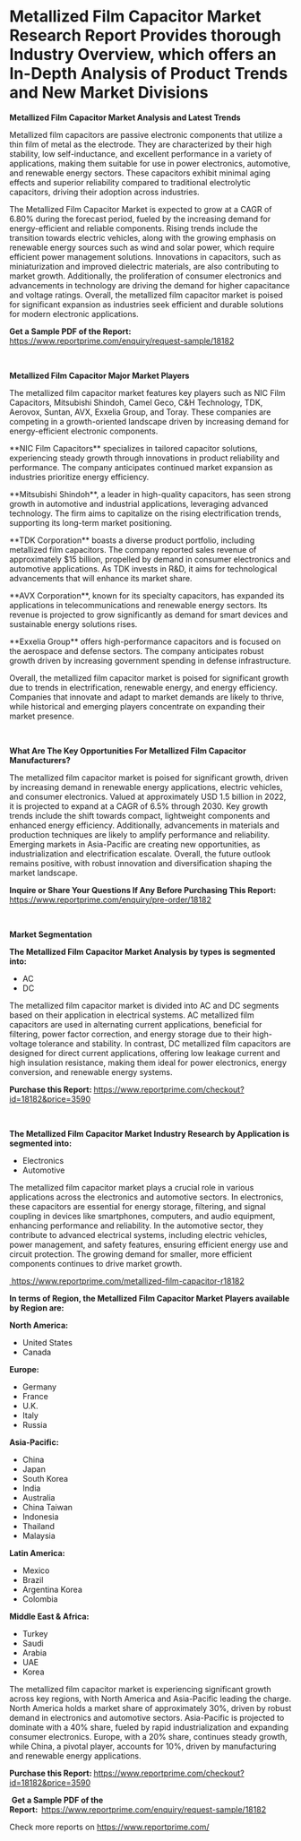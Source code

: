<p><h1>Metallized Film Capacitor Market Research Report Provides thorough Industry Overview, which offers an In-Depth Analysis of Product Trends and New Market Divisions</h1></p><p><strong>Metallized Film Capacitor Market Analysis and Latest Trends</strong></p>
<p><p>Metallized film capacitors are passive electronic components that utilize a thin film of metal as the electrode. They are characterized by their high stability, low self-inductance, and excellent performance in a variety of applications, making them suitable for use in power electronics, automotive, and renewable energy sectors. These capacitors exhibit minimal aging effects and superior reliability compared to traditional electrolytic capacitors, driving their adoption across industries.</p><p>The Metallized Film Capacitor Market is expected to grow at a CAGR of 6.80% during the forecast period, fueled by the increasing demand for energy-efficient and reliable components. Rising trends include the transition towards electric vehicles, along with the growing emphasis on renewable energy sources such as wind and solar power, which require efficient power management solutions. Innovations in capacitors, such as miniaturization and improved dielectric materials, are also contributing to market growth. Additionally, the proliferation of consumer electronics and advancements in technology are driving the demand for higher capacitance and voltage ratings. Overall, the metallized film capacitor market is poised for significant expansion as industries seek efficient and durable solutions for modern electronic applications.</p></p>
<p><strong>Get a Sample PDF of the Report:&nbsp;</strong> <a href="https://www.reportprime.com/enquiry/request-sample/18182?utm_campaign=2641&utm_medium=2&utm_source=Github&utm_content=ia&utm_term=18032025&utm_id=metallized-film-capacitor">https://www.reportprime.com/enquiry/request-sample/18182</a></p>
<p>&nbsp;</p>
<p><strong>Metallized Film Capacitor Major Market Players</strong></p>
<p><p>The metallized film capacitor market features key players such as NIC Film Capacitors, Mitsubishi Shindoh, Camel Geco, C&H Technology, TDK, Aerovox, Suntan, AVX, Exxelia Group, and Toray. These companies are competing in a growth-oriented landscape driven by increasing demand for energy-efficient electronic components.</p><p>**NIC Film Capacitors** specializes in tailored capacitor solutions, experiencing steady growth through innovations in product reliability and performance. The company anticipates continued market expansion as industries prioritize energy efficiency. </p><p>**Mitsubishi Shindoh**, a leader in high-quality capacitors, has seen strong growth in automotive and industrial applications, leveraging advanced technology. The firm aims to capitalize on the rising electrification trends, supporting its long-term market positioning.</p><p>**TDK Corporation** boasts a diverse product portfolio, including metallized film capacitors. The company reported sales revenue of approximately $15 billion, propelled by demand in consumer electronics and automotive applications. As TDK invests in R&D, it aims for technological advancements that will enhance its market share.</p><p>**AVX Corporation**, known for its specialty capacitors, has expanded its applications in telecommunications and renewable energy sectors. Its revenue is projected to grow significantly as demand for smart devices and sustainable energy solutions rises.</p><p>**Exxelia Group** offers high-performance capacitors and is focused on the aerospace and defense sectors. The company anticipates robust growth driven by increasing government spending in defense infrastructure.</p><p>Overall, the metallized film capacitor market is poised for significant growth due to trends in electrification, renewable energy, and energy efficiency. Companies that innovate and adapt to market demands are likely to thrive, while historical and emerging players concentrate on expanding their market presence.</p></p>
<p>&nbsp;</p>
<p><strong>What Are The Key Opportunities For Metallized Film Capacitor Manufacturers?</strong></p>
<p><p>The metallized film capacitor market is poised for significant growth, driven by increasing demand in renewable energy applications, electric vehicles, and consumer electronics. Valued at approximately USD 1.5 billion in 2022, it is projected to expand at a CAGR of 6.5% through 2030. Key growth trends include the shift towards compact, lightweight components and enhanced energy efficiency. Additionally, advancements in materials and production techniques are likely to amplify performance and reliability. Emerging markets in Asia-Pacific are creating new opportunities, as industrialization and electrification escalate. Overall, the future outlook remains positive, with robust innovation and diversification shaping the market landscape.</p></p>
<p><strong>Inquire or Share Your Questions If Any Before Purchasing This Report:</strong> <a href="https://www.reportprime.com/enquiry/pre-order/18182?utm_campaign=2641&utm_medium=2&utm_source=Github&utm_content=ia&utm_term=18032025&utm_id=metallized-film-capacitor">https://www.reportprime.com/enquiry/pre-order/18182</a></p>
<p>&nbsp;</p>
<p><strong>Market Segmentation</strong></p>
<p><strong>The Metallized Film Capacitor Market Analysis by types is segmented into:</strong></p>
<p><ul><li>AC</li><li>DC</li></ul></p>
<p><p>The metallized film capacitor market is divided into AC and DC segments based on their application in electrical systems. AC metallized film capacitors are used in alternating current applications, beneficial for filtering, power factor correction, and energy storage due to their high-voltage tolerance and stability. In contrast, DC metallized film capacitors are designed for direct current applications, offering low leakage current and high insulation resistance, making them ideal for power electronics, energy conversion, and renewable energy systems.</p></p>
<p><strong>Purchase this Report:&nbsp;</strong><a href="https://www.reportprime.com/checkout?id=18182&price=3590&utm_campaign=2641&utm_medium=2&utm_source=Github&utm_content=ia&utm_term=18032025&utm_id=metallized-film-capacitor">https://www.reportprime.com/checkout?id=18182&price=3590</a></p>
<p>&nbsp;</p>
<p><strong>The Metallized Film Capacitor Market Industry Research by Application is segmented into:</strong></p>
<p><ul><li>Electronics</li><li>Automotive</li></ul></p>
<p><p>The metallized film capacitor market plays a crucial role in various applications across the electronics and automotive sectors. In electronics, these capacitors are essential for energy storage, filtering, and signal coupling in devices like smartphones, computers, and audio equipment, enhancing performance and reliability. In the automotive sector, they contribute to advanced electrical systems, including electric vehicles, power management, and safety features, ensuring efficient energy use and circuit protection. The growing demand for smaller, more efficient components continues to drive market growth.</p></p>
<p><a href="https://www.reportprime.com/metallized-film-capacitor-r18182?utm_campaign=2641&utm_medium=2&utm_source=Github&utm_content=ia&utm_term=18032025&utm_id=metallized-film-capacitor">&nbsp;https://www.reportprime.com/metallized-film-capacitor-r18182</a></p>
<p><strong>In terms of Region, the Metallized Film Capacitor Market Players available by Region are:</strong></p>
<p>
    <p> <strong> North America: </strong>
        <ul>
            <li>United States</li>
            <li>Canada</li>
        </ul>
        </p> 
    <p> <strong> Europe: </strong>
        <ul>
            <li>Germany</li>
            <li>France</li>
            <li>U.K.</li>
            <li>Italy</li>
            <li>Russia</li>
        </ul>
        </p> 
    <p> <strong> Asia-Pacific: </strong>
        <ul>
            <li>China</li>
            <li>Japan</li>
            <li>South Korea</li>
            <li>India</li>
            <li>Australia</li>
            <li>China Taiwan</li>
            <li>Indonesia</li>
            <li>Thailand</li>
            <li>Malaysia</li>
        </ul>
        </p> 
    <p> <strong> Latin America: </strong>
        <ul>
            <li>Mexico</li>
            <li>Brazil</li>
            <li>Argentina Korea</li>
            <li>Colombia</li>
        </ul>
        </p> 
    <p> <strong> Middle East & Africa: </strong>
        <ul>
            <li>Turkey</li>
            <li>Saudi</li>
            <li>Arabia</li>
            <li>UAE</li>
            <li>Korea</li>
        </ul>
    </p>
    </p>
<p><p>The metallized film capacitor market is experiencing significant growth across key regions, with North America and Asia-Pacific leading the charge. North America holds a market share of approximately 30%, driven by robust demand in electronics and automotive sectors. Asia-Pacific is projected to dominate with a 40% share, fueled by rapid industrialization and expanding consumer electronics. Europe, with a 20% share, continues steady growth, while China, a pivotal player, accounts for 10%, driven by manufacturing and renewable energy applications.</p></p>
<p><strong>Purchase this Report: </strong><a href="https://www.reportprime.com/checkout?id=18182&price=3590&utm_campaign=2641&utm_medium=2&utm_source=Github&utm_content=ia&utm_term=18032025&utm_id=metallized-film-capacitor">https://www.reportprime.com/checkout?id=18182&price=3590</a></p>
<p>&nbsp;<strong>Get a Sample PDF of the Report:&nbsp;&nbsp;</strong><a href="https://www.reportprime.com/enquiry/request-sample/18182?utm_campaign=2641&utm_medium=2&utm_source=Github&utm_content=ia&utm_term=18032025&utm_id=metallized-film-capacitor">https://www.reportprime.com/enquiry/request-sample/18182</a></p>
<p><strong></strong></p>
<p>Check more reports on <a href="https://www.reportprime.com/?utm_campaign=2641&utm_medium=2&utm_source=Github&utm_content=ia&utm_term=18032025&utm_id=metallized-film-capacitor">https://www.reportprime.com/</a></p>